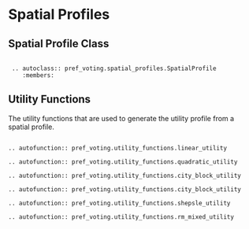 Spatial Profiles
=======================================


## Spatial Profile Class

```{eval-rst}

 .. autoclass:: pref_voting.spatial_profiles.SpatialProfile
    :members: 

```

## Utility Functions

The utility functions that are used to generate the utility profile from a spatial profile. 


```{eval-rst}

.. autofunction:: pref_voting.utility_functions.linear_utility

.. autofunction:: pref_voting.utility_functions.quadratic_utility

.. autofunction:: pref_voting.utility_functions.city_block_utility

.. autofunction:: pref_voting.utility_functions.city_block_utility

.. autofunction:: pref_voting.utility_functions.shepsle_utility

.. autofunction:: pref_voting.utility_functions.rm_mixed_utility


```

